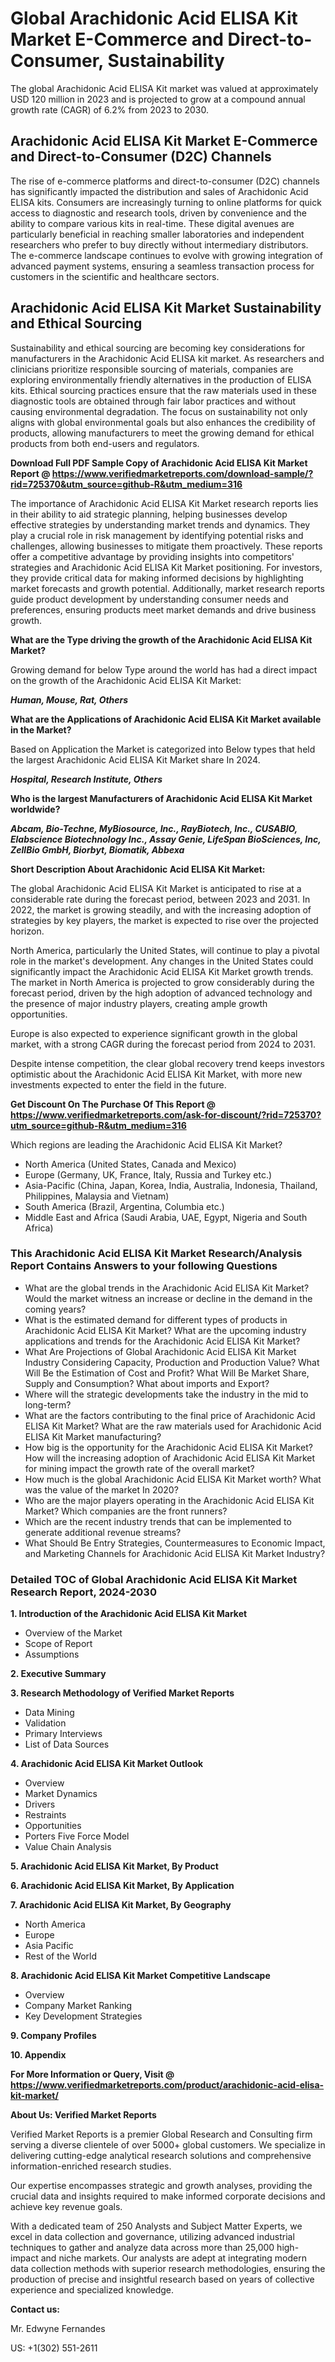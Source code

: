 <h1>Global Arachidonic Acid ELISA Kit Market E-Commerce and Direct-to-Consumer, Sustainability</h1><p class=""><p>The global Arachidonic Acid ELISA Kit market was valued at approximately USD 120 million in 2023 and is projected to grow at a compound annual growth rate (CAGR) of 6.2% from 2023 to 2030.</p><h2>Arachidonic Acid ELISA Kit Market E-Commerce and Direct-to-Consumer (D2C) Channels</h2><p>The rise of e-commerce platforms and direct-to-consumer (D2C) channels has significantly impacted the distribution and sales of Arachidonic Acid ELISA kits. Consumers are increasingly turning to online platforms for quick access to diagnostic and research tools, driven by convenience and the ability to compare various kits in real-time. These digital avenues are particularly beneficial in reaching smaller laboratories and independent researchers who prefer to buy directly without intermediary distributors. The e-commerce landscape continues to evolve with growing integration of advanced payment systems, ensuring a seamless transaction process for customers in the scientific and healthcare sectors.</p><h2>Arachidonic Acid ELISA Kit Market Sustainability and Ethical Sourcing</h2><p>Sustainability and ethical sourcing are becoming key considerations for manufacturers in the Arachidonic Acid ELISA kit market. As researchers and clinicians prioritize responsible sourcing of materials, companies are exploring environmentally friendly alternatives in the production of ELISA kits. Ethical sourcing practices ensure that the raw materials used in these diagnostic tools are obtained through fair labor practices and without causing environmental degradation. The focus on sustainability not only aligns with global environmental goals but also enhances the credibility of products, allowing manufacturers to meet the growing demand for ethical products from both end-users and regulators.</p></p><p class=""><strong>Download Full PDF Sample Copy of Arachidonic Acid ELISA Kit Market Report @ <a href="https://www.verifiedmarketreports.com/download-sample/?rid=725370&utm_source=github-R&utm_medium=316" target="_blank">https://www.verifiedmarketreports.com/download-sample/?rid=725370&utm_source=github-R&utm_medium=316</a></strong></p><p>The importance of&nbsp;Arachidonic Acid ELISA Kit Market research reports lies in their ability to aid strategic planning, helping businesses develop effective strategies by understanding market trends and dynamics. They play a crucial role in risk management by identifying potential risks and challenges, allowing businesses to mitigate them proactively. These reports offer a competitive advantage by providing insights into competitors' strategies and Arachidonic Acid ELISA Kit Market positioning. For investors, they provide critical data for making informed decisions by highlighting market forecasts and growth potential. Additionally, market research reports guide product development by understanding consumer needs and preferences, ensuring products meet market demands and drive business growth.</p><p><strong>What are the&nbsp;Type driving the growth of the Arachidonic Acid ELISA Kit Market?</strong></p><p id="" class="">Growing demand for below Type around the world has had a direct impact on the growth of the Arachidonic Acid ELISA Kit Market:</p><p class=""><em><strong>Human, Mouse, Rat, Others</strong></em></p><p class=""><strong>What are the&nbsp;Applications&nbsp;of Arachidonic Acid ELISA Kit Market available in the Market?</strong></p><p id="" class="">Based on Application the Market is categorized into Below types that held the largest Arachidonic Acid ELISA Kit Market share In 2024.</p><p class=""><em><strong>Hospital, Research Institute, Others</strong></em></p><p class=""><strong>Who is the largest Manufacturers of Arachidonic Acid ELISA Kit Market worldwide?</strong></p><p><em><strong>Abcam, Bio-Techne, MyBiosource, Inc., RayBiotech, Inc., CUSABIO, Elabscience Biotechnology Inc., Assay Genie, LifeSpan BioSciences, Inc, ZellBio GmbH, Biorbyt, Biomatik, Abbexa</strong></em></p><p id="" class=""><strong>Short Description About Arachidonic Acid ELISA Kit Market:</strong></p><p>The global Arachidonic Acid ELISA Kit Market is anticipated to rise at a considerable rate during the forecast period, between 2023 and 2031. In 2022, the market is growing steadily, and with the increasing adoption of strategies by key players, the market is expected to rise over the projected horizon.</p><p>North America, particularly the United States, will continue to play a pivotal role in the market's development. Any changes in the United States could significantly impact the Arachidonic Acid ELISA Kit Market growth trends. The market in North America is projected to grow considerably during the forecast period, driven by the high adoption of advanced technology and the presence of major industry players, creating ample growth opportunities.</p><p>Europe is also expected to experience significant growth in the global market, with a strong CAGR during the forecast period from 2024 to 2031.</p><p>Despite intense competition, the clear global recovery trend keeps investors optimistic about the Arachidonic Acid ELISA Kit Market, with more new investments expected to enter the field in the future.</p><p id="" class=""><strong>Get Discount On The Purchase Of This Report @ <a href="https://www.verifiedmarketreports.com/ask-for-discount/?rid=725370?utm_source=github-R&utm_medium=316" target="_blank">https://www.verifiedmarketreports.com/ask-for-discount/?rid=725370?utm_source=github-R&utm_medium=316</a></strong></p><p class="">Which regions are leading the Arachidonic Acid ELISA Kit Market?</p><ul><li>North America (United States, Canada and Mexico)</li><li>Europe (Germany, UK, France, Italy, Russia and Turkey etc.)</li><li>Asia-Pacific (China, Japan, Korea, India, Australia, Indonesia, Thailand, Philippines, Malaysia and Vietnam)</li><li>South America (Brazil, Argentina, Columbia etc.)</li><li>Middle East and Africa (Saudi Arabia, UAE, Egypt, Nigeria and South Africa)</li></ul><h3 id="" class="">This Arachidonic Acid ELISA Kit Market Research/Analysis Report Contains Answers to your following Questions</h3><ul><li>What are the global trends in the Arachidonic Acid ELISA Kit Market? Would the market witness an increase or decline in the demand in the coming years?</li><li>What is the estimated demand for different types of products in Arachidonic Acid ELISA Kit Market? What are the upcoming industry applications and trends for the Arachidonic Acid ELISA Kit Market?</li><li>What Are Projections of Global Arachidonic Acid ELISA Kit Market Industry Considering Capacity, Production and Production Value? What Will Be the Estimation of Cost and Profit? What Will Be Market Share, Supply and Consumption? What about imports and Export?</li><li>Where will the strategic developments take the industry in the mid to long-term?</li><li>What are the factors contributing to the final price of Arachidonic Acid ELISA Kit Market? What are the raw materials used for Arachidonic Acid ELISA Kit Market manufacturing?</li><li>How big is the opportunity for the Arachidonic Acid ELISA Kit Market? How will the increasing adoption of Arachidonic Acid ELISA Kit Market for mining impact the growth rate of the overall market?</li><li>How much is the global Arachidonic Acid ELISA Kit Market worth? What was the value of the market In 2020?</li><li>Who are the major players operating in the Arachidonic Acid ELISA Kit Market? Which companies are the front runners?</li><li>Which are the recent industry trends that can be implemented to generate additional revenue streams?</li><li>What Should Be Entry Strategies, Countermeasures to Economic Impact, and Marketing Channels for Arachidonic Acid ELISA Kit Market Industry?</li></ul><h3 id="" class="">Detailed TOC of Global Arachidonic Acid ELISA Kit Market Research Report, 2024-2030</h3><p id="" class=""><strong>1. Introduction of the Arachidonic Acid ELISA Kit Market</strong></p><ul><li>Overview of the Market</li><li>Scope of Report</li><li>Assumptions</li></ul><p id="" class=""><strong>2. Executive Summary</strong></p><p id="" class=""><strong>3. Research Methodology of Verified Market Reports</strong></p><ul><li>Data Mining</li><li>Validation</li><li>Primary Interviews</li><li>List of Data Sources</li></ul><p id="" class=""><strong>4. Arachidonic Acid ELISA Kit Market Outlook</strong></p><ul><li>Overview</li><li>Market Dynamics</li><li>Drivers</li><li>Restraints</li><li>Opportunities</li><li>Porters Five Force Model</li><li>Value Chain Analysis</li></ul><p id="" class=""><strong>5. Arachidonic Acid ELISA Kit Market, By Product</strong></p><p id="" class=""><strong>6. Arachidonic Acid ELISA Kit Market, By Application</strong></p><p id="" class=""><strong>7. Arachidonic Acid ELISA Kit Market, By Geography</strong></p><ul><li>North America</li><li>Europe</li><li>Asia Pacific</li><li>Rest of the World</li></ul><p id="" class=""><strong>8. Arachidonic Acid ELISA Kit Market Competitive Landscape</strong></p><ul><li>Overview</li><li>Company Market Ranking</li><li>Key Development Strategies</li></ul><p id="" class=""><strong>9. Company Profiles</strong></p><p id="" class=""><strong>10. Appendix</strong></p><p id="" class=""><strong>For More Information or Query, Visit @ <a href="https://www.verifiedmarketreports.com/product/arachidonic-acid-elisa-kit-market/" target="_blank">https://www.verifiedmarketreports.com/product/arachidonic-acid-elisa-kit-market/</a></strong></p><p id="" class=""><strong>About Us: Verified Market Reports</strong></p><p id="" class="">Verified Market Reports is a premier Global Research and Consulting firm serving a diverse clientele of over 5000+ global customers. We specialize in delivering cutting-edge analytical research solutions and comprehensive information-enriched research studies.</p><p id="" class="">Our expertise encompasses strategic and growth analyses, providing the crucial data and insights required to make informed corporate decisions and achieve key revenue goals.</p><p id="" class="">With a dedicated team of 250 Analysts and Subject Matter Experts, we excel in data collection and governance, utilizing advanced industrial techniques to gather and analyze data across more than 25,000 high-impact and niche markets. Our analysts are adept at integrating modern data collection methods with superior research methodologies, ensuring the production of precise and insightful research based on years of collective experience and specialized knowledge.</p><p id="" class=""><strong>Contact us:</strong></p><p id="" class="">Mr. Edwyne Fernandes</p><p id="" class="">US: +1(302) 551-2611</p>